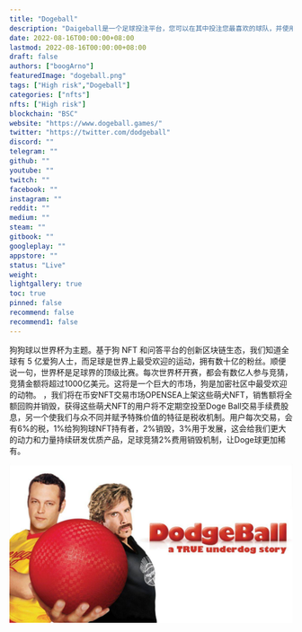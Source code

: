 ```yaml
---
title: "Dogeball"
description: "Daigeball是一个足球投注平台，您可以在其中投注您最喜欢的球队，并使用USDT赢得比赛"
date: 2022-08-16T00:00:00+08:00
lastmod: 2022-08-16T00:00:00+08:00
draft: false
authors: ["boogArno"]
featuredImage: "dogeball.png"
tags: ["High risk","Dogeball"]
categories: ["nfts"]
nfts: ["High risk"]
blockchain: "BSC"
website: "https://www.dogeball.games/"
twitter: "https://twitter.com/dodgeball"
discord: ""
telegram: ""
github: ""
youtube: ""
twitch: ""
facebook: ""
instagram: ""
reddit: ""
medium: ""
steam: ""
gitbook: ""
googleplay: ""
appstore: ""
status: "Live"
weight: 
lightgallery: true
toc: true
pinned: false
recommend: false
recommend1: false
---
```

狗狗球以世界杯为主题。基于狗 NFT 和问答平台的创新区块链生态，我们知道全球有 5 亿爱狗人士，而足球是世界上最受欢迎的运动，拥有数十亿的粉丝。顺便说一句，世界杯是足球界的顶级比赛。每次世界杯开赛，都会有数亿人参与竞猜，竞猜金额将超过1000亿美元。这将是一个巨大的市场，狗是加密社区中最受欢迎的动物。 ，我们将在币安NFT交易市场OPENSEA上架这些萌犬NFT，销售额将全额回购并销毁，获得这些萌犬NFT的用户将不定期空投至Doge Ball交易手续费股息，另一个使我们与众不同并赋予特殊价值的特征是税收机制。用户每次交易，会有6%的税，1%给狗狗球NFT持有者，2%销毁，3%用于发展，这会给我们更大的动力和力量持续研发优质产品，足球竞猜2%费用销毁机制，让Doge球更加稀有。

![scale](scale.jpg)